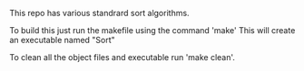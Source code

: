 This repo has various standrard sort algorithms.

To build this just run the makefile using the command
'make'
This will create an executable named "Sort"

To clean all the object files and executable run
'make clean'.
